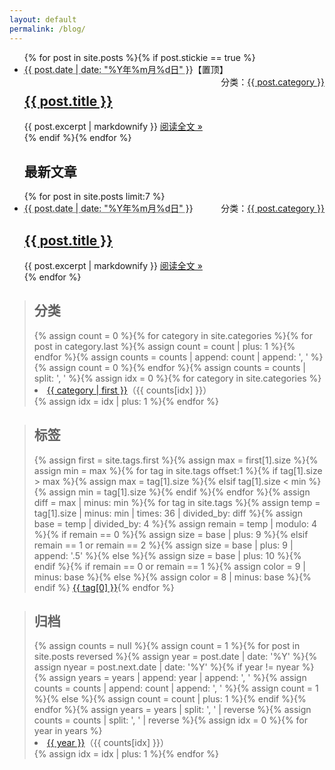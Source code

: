 ```yaml
---
layout: default
permalink: /blog/
---
```


<div class="home-left">
  <ul class="post-list">{% for post in site.posts %}{% if post.stickie == true %}
    <li>
      <span class="post-meta"><abbr title="{{ post.date | date_to_xmlschema }}">{{ post.date | date: "%Y年%m月%d日" }}</abbr>【置顶】</span>
      <span style="float:right;">分类：<a class="category" href="{{ site.category }}#{{ post.category }}">{{ post.category }}</a></span>
      <h2>
        <a class="post-link" href="{{ post.url }}">{{ post.title }}</a>
      </h2>
      {{ post.excerpt | markdownify }}
      <span><a class="readmore" href="{{ post.url }}">阅读全文 &raquo;</a></span>
    </li>{% endif %}{% endfor %}
    <h2 class="page-heading">最新文章</h2>{% for post in site.posts limit:7 %}
    <li>
      <span class="post-meta"><abbr title="{{ post.date | date_to_xmlschema }}">{{ post.date | date: "%Y年%m月%d日" }}</abbr></span>
      <span style="float:right;">分类：<a class="category" href="{{ site.category }}#{{ post.category }}">{{ post.category }}</a></span>
      <h2>
        <a class="post-link" href="{{ post.url }}">{{ post.title }}</a>
      </h2>
      {{ post.excerpt | markdownify }}
      <span><a class="readmore" href="{{ post.url }}">阅读全文 &raquo;</a></span>
    </li>{% endfor %}
  </ul>
</div>
<div class="home-right">
  <blockquote>
    <h2>分类</h2>{% assign count = 0 %}{% for category in site.categories %}{% for post in category.last %}{% assign count = count | plus: 1 %}{% endfor %}{% assign counts = counts | append: count | append: ', ' %}{% assign count = 0 %}{% endfor %}{% assign counts = counts | split: ', ' %}{% assign idx = 0 %}{% for category in site.categories %}
    <li><a href="{{ site.category }}#{{ category[0] }}">{{ category | first }}</a>（{{ counts[idx] }}）</li>{% assign idx = idx | plus: 1 %}{% endfor %}
  </blockquote>
  <blockquote>
    <h2>标签</h2>{% assign first = site.tags.first %}{% assign max = first[1].size %}{% assign min = max %}{% for tag in site.tags offset:1 %}{% if tag[1].size > max %}{% assign max = tag[1].size %}{% elsif tag[1].size < min %}{% assign min = tag[1].size %}{% endif %}{% endfor %}{% assign diff = max | minus: min %}{% for tag in site.tags %}{% assign temp = tag[1].size | minus: min | times: 36 | divided_by: diff %}{% assign base = temp | divided_by: 4 %}{% assign remain = temp | modulo: 4 %}{% if remain == 0 %}{% assign size = base | plus: 9 %}{% elsif remain == 1 or remain == 2 %}{% assign size = base | plus: 9 | append: '.5' %}{% else %}{% assign size = base | plus: 10 %}{% endif %}{% if remain == 0 or remain == 1 %}{% assign color = 9 | minus: base %}{% else %}{% assign color = 8 | minus: base %}{% endif %}
    <a href="{{ site.tag }}#{{ tag[0] }}" style="font-size: {{ size }}pt; color: #{{ color }}{{ color }}{{ color }};">{{ tag[0] }}</a>{% endfor %}
  </blockquote>
  <blockquote>
    <h2>归档</h2>{% assign counts = null %}{% assign count = 1 %}{% for post in site.posts reversed %}{% assign year = post.date | date: '%Y' %}{% assign nyear = post.next.date | date: '%Y' %}{% if year != nyear %}{% assign years = years | append: year | append: ', ' %}{% assign counts = counts | append: count | append: ', ' %}{% assign count = 1 %}{% else %}{% assign count = count | plus: 1 %}{% endif %}{% endfor %}{% assign years = years | split: ', ' | reverse %}{% assign counts = counts | split: ', ' | reverse %}{% assign idx = 0 %}{% for year in years %}
    <li><a href="{{ site.archive }}#{{ year }}">{{ year }}</a>（{{ counts[idx] }}）</li>{% assign idx = idx | plus: 1 %}{% endfor %}
  </blockquote>
</div>